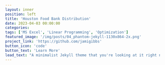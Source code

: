 ```yaml
---
layout: inner
position: left
title: 'Houston Food Bank Distribution'
date: 2023-04-03 00:00:00
categories:
tags: ['MS Excel', 'Linear Programming', 'Optimization']
featured_image: '/img/posts/04_phantom-jekyll-1130x864-2x.png'
project_link: 'https://github.com/jamigibbs'
button_icon: 'code'
button_text: 'Learn More'
lead_text: "A minimalist Jekyll theme that you're looking at it right now"
---
```

